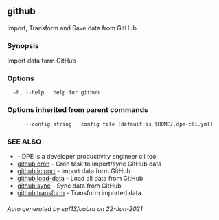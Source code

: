 ##  github

Import, Transform and Save data from GitHub

### Synopsis

Import data form GitHub

### Options

```
  -h, --help   help for github
```

### Options inherited from parent commands

```
      --config string   config file (default is $HOME/.dpe-cli.yml)
```

### SEE ALSO

* [](.md)	 - DPE is a developer productivity engineer cli tool
* [ github cron](_github_cron.md)	 - Cron task to import/sync GitHub data
* [ github import](_github_import.md)	 - Import data form GitHub
* [ github load-data](_github_load-data.md)	 - Load all data from GitHub
* [ github sync](_github_sync.md)	 - Sync data from GitHub
* [ github transform](_github_transform.md)	 - Transform imported data

###### Auto generated by spf13/cobra on 22-Jun-2021
